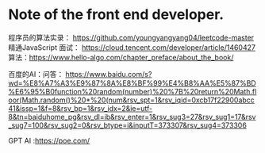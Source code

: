 # Note of the front end developer.



程序员的算法实录：
https://github.com/youngyangyang04/leetcode-master
精通JavaScript 面试：
https://cloud.tencent.com/developer/article/1460427
算法：https://www.hello-algo.com/chapter_preface/about_the_book/

百度的AI：问答：
https://www.baidu.com/s?wd=%E8%A7%A3%E9%87%8A%E8%BF%99%E4%B8%AA%E5%87%BD%E6%95%B0function%20random(number)%20%7B%20return%20Math.floor(Math.random()%20*%20(num&rsv_spt=1&rsv_iqid=0xcb17f22900abcc41&issp=1&f=8&rsv_bp=1&rsv_idx=2&ie=utf-8&tn=baiduhome_pg&rsv_dl=ib&rsv_enter=1&rsv_sug3=27&rsv_sug1=17&rsv_sug7=100&rsv_sug2=0&rsv_btype=i&inputT=373307&rsv_sug4=373306

GPT AI :https://poe.com/

